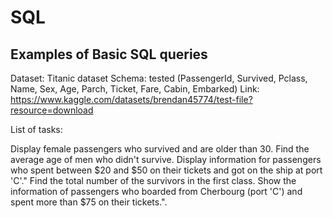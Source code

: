 # SQL

## Examples of Basic SQL queries

Dataset: Titanic dataset
Schema: tested (PassengerId, Survived, Pclass, Name, Sex, Age, Parch, Ticket, Fare, Cabin, Embarked)
Link: https://www.kaggle.com/datasets/brendan45774/test-file?resource=download

List of tasks:

Display female passengers who survived and are older than 30.
Find the average age of men who didn't survive.
Display information for passengers who spent between $20 and $50 on their tickets and got on the ship at port 'C'."
Find the total number of the survivors in the first class.
Show the information of passengers who boarded from Cherbourg (port 'C') and spent more than $75 on their tickets.".
